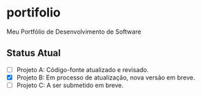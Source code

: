 # portifolio
Meu Portfólio de Desenvolvimento de Software

## Status Atual

- [ ] Projeto A: Código-fonte atualizado e revisado.
- [x] Projeto B: Em processo de atualização, nova versão em breve.
- [ ] Projeto C: A ser submetido em breve.
